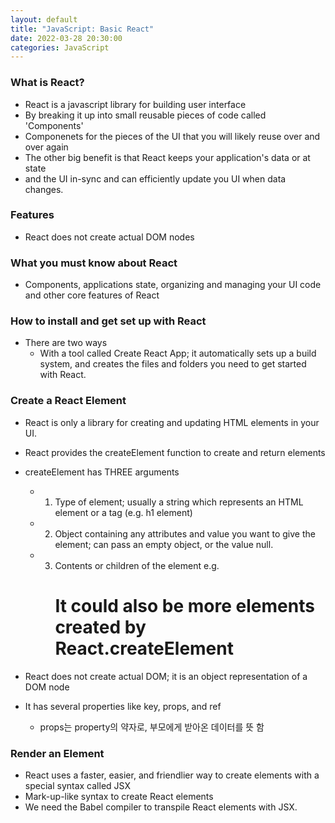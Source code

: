 ```yaml
---
layout: default
title: "JavaScript: Basic React"
date: 2022-03-28 20:30:00
categories: JavaScript
---
```


### What is React?

- React is a javascript library for building user interface
- By breaking it up into small reusable pieces of code called 'Components'
- Componenets for the pieces of the UI that you will likely reuse over and over again
- The other big benefit is that React keeps your application's data or at state
- and the UI in-sync and can efficiently update you UI when data changes.

### Features

- React does not create actual DOM nodes

### What you must know about React

- Components, applications state, organizing and managing your UI code and other core features of React

### How to install and get set up with React

- There are two ways
  - With a tool called Create React App; it automatically sets up a build system, and creates the files and folders you need to get started with React.

### Create a React Element

- React is only a library for creating and updating HTML elements in your UI.
- React provides the createElement function to create and return elements
- createElement has THREE arguments

  - 1. Type of element; usually a string which represents an HTML element or a tag (e.g. h1 element)
  - 2. Object containing any attributes and value you want to give the element; can pass an empty object, or the value null.
  - 3. Contents or children of the element
       e.g. <h1> It could also be more elements created by React.createElement </h1>

- React does not create actual DOM; it is an object representation of a DOM node
- It has several properties like key, props, and ref
  - props는 property의 약자로, 부모에게 받아온 데이터를 뜻 함

### Render an Element

- React uses a faster, easier, and friendlier way to create elements with a special syntax called JSX
- Mark-up-like syntax to create React elements
- We need the Babel compiler to transpile React elements with JSX.

